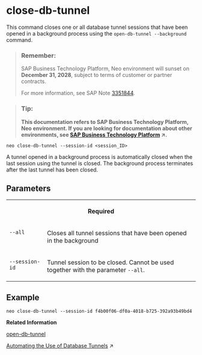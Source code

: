 <!-- loioc7c36e6d97764822bd86be07bfe84090 -->

# close-db-tunnel

This command closes one or all database tunnel sessions that have been opened in a background process using the `open-db-tunnel --background` command.



> ### Remember:  
> SAP Business Technology Platform, Neo environment will sunset on **December 31, 2028**, subject to terms of customer or partner contracts.
> 
> For more information, see SAP Note [3351844](https://me.sap.com/notes/3351844).

> ### Tip:  
> **This documentation refers to SAP Business Technology Platform, Neo environment. If you are looking for documentation about other environments, see [SAP Business Technology Platform](https://help.sap.com/viewer/65de2977205c403bbc107264b8eccf4b/Cloud/en-US/6a2c1ab5a31b4ed9a2ce17a5329e1dd8.html "SAP Business Technology Platform (SAP BTP) is an integrated offering comprised of the following technology portfolios: application development; process automation; integration; data, analytics, and enterprise planning; artificial intelligence. The platform offers users the ability to turn data into business value, compose end-to-end business processes, connect entire IT landscapes, and personalize, build and extend SAP applications. This reduces the overall total cost of ownership maintaining SAP landscapes and third-party software across end-to-end business processes.") :arrow_upper_right:.**



```
neo close-db-tunnel --session-id <session_ID>
```

A tunnel opened in a background process is automatically closed when the last session using the tunnel is closed. The background process terminates after the last tunnel has been closed.



## Parameters


<table>
<tr>
<th valign="top" colspan="2">

Required

</th>
</tr>
<tr>
<td valign="top">

`--all`

</td>
<td valign="top">

Closes all tunnel sessions that have been opened in the background

</td>
</tr>
<tr>
<td valign="top">

`--session-id`

</td>
<td valign="top">

Tunnel session to be closed. Cannot be used together with the parameter `--all`.

</td>
</tr>
</table>



## Example

```
neo close-db-tunnel --session-id f4b00f06-df0a-4018-b725-392a93b49bd4
```

**Related Information**  


[open-db-tunnel](open-db-tunnel-9e3f90f.md "This command opens a database tunnel to the database system associated with the specified schema or database.")

[Automating the Use of Database Tunnels](https://help.sap.com/viewer/3fa880aa54b74110ae99ad01503fcd60/Cloud/en-US/49626c9474584bbfa4a936975b851326.html "For continuous delivery and automated tests, the open-db-tunnel command supports a background mode, which allows a database tunnel to be opened by automated scripts or as part of a Maven build.") :arrow_upper_right:

